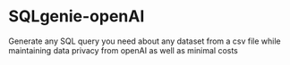 # SQLgenie-openAI
Generate any SQL query you need about any dataset from a csv file while maintaining data privacy from openAI as well as minimal costs
